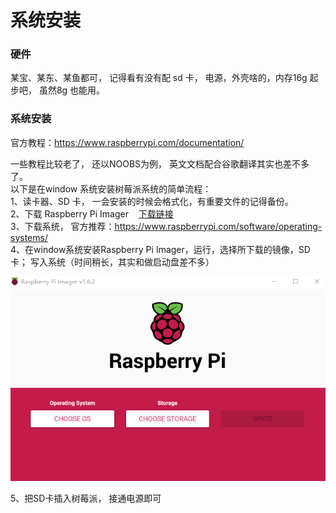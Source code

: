 # 系统安装

### 硬件  
某宝、某东、某鱼都可， 记得看有没有配 sd 卡， 电源，外壳啥的，内存16g 起步吧， 虽然8g 也能用。  
 
### 系统安装

官方教程：https://www.raspberrypi.com/documentation/  

一些教程比较老了， 还以NOOBS为例， 英文文档配合谷歌翻译其实也差不多了。  
以下是在window 系统安装树莓派系统的简单流程：  
1、读卡器、SD 卡， 一会安装的时候会格式化，有重要文件的记得备份。  
2、下载 Raspberry Pi Imager   &nbsp;&nbsp;   [下载链接](https://www.raspberrypi.com/software/)  
3、下载系统， 官方推荐：https://www.raspberrypi.com/software/operating-systems/  
4、在window系统安装Raspberry Pi Imager，运行，选择所下载的镜像，SD 卡； 写入系统（时间稍长，其实和做启动盘差不多）

![alt 属性文本](./raspberryInstall.png)

5、把SD卡插入树莓派， 接通电源即可
